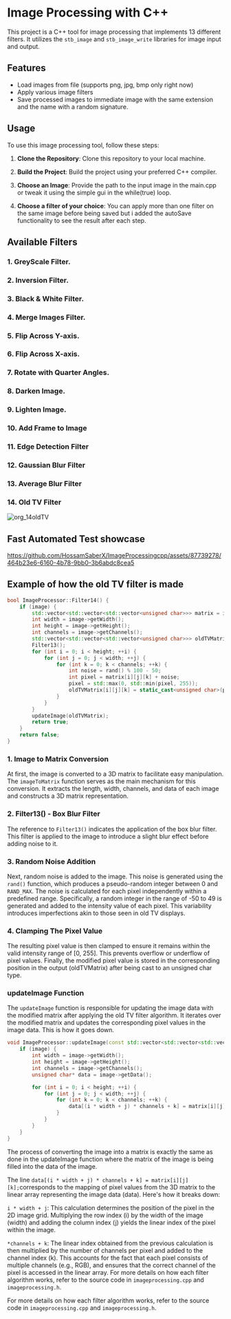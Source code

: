 # Image Processing with C++

This project is a C++ tool for image processing that implements 13 different filters. It utilizes the `stb_image` and `stb_image_write` libraries for image input and output.

## Features
- Load images from file (supports png, jpg, bmp only right now)
- Apply various image filters
- Save processed images to immediate image with the same extension and the name with a random signature.

## Usage

To use this image processing tool, follow these steps:

1. **Clone the Repository**: Clone this repository to your local machine.

2. **Build the Project**: Build the project using your preferred C++ compiler.

3. **Choose an Image**: Provide the path to the input image in the main.cpp or tweak it using the simple gui in the while(true) loop.
4. **Choose a filter of your choice**: You can apply more than one filter on the same image before being saved but i added the autoSave functionality to see the result after each step.

## Available Filters

### 1. GreyScale Filter.
### 2. Inversion Filter.
### 3. Black & White Filter.
### 4. Merge Images Filter.
### 5. Flip Across Y-axis. 
### 6. Flip Across X-axis.
### 7. Rotate with Quarter Angles.
### 8. Darken Image.
### 9. Lighten Image.
### 10. Add Frame to Image
### 11. Edge Detection Filter
### 12. Gaussian Blur Filter
### 13. Average Blur Filter
### 14. Old TV Filter
![org_14oldTV](https://github.com/HossamSaberX/ImageProcessingcpp/assets/87739278/c5cc0550-49bd-4d8d-853c-36324e685891)


## Fast Automated Test showcase

https://github.com/HossamSaberX/ImageProcessingcpp/assets/87739278/464b23e6-6160-4b78-9bb0-3b6abdc8cea5

## Example of how the old TV filter is made
```c++
bool ImageProcessor::Filter14() {
    if (image) {
        std::vector<std::vector<std::vector<unsigned char>>> matrix = imageToMatrix();
        int width = image->getWidth();
        int height = image->getHeight();
        int channels = image->getChannels();
        std::vector<std::vector<std::vector<unsigned char>>> oldTVMatrix(height, std::vector<std::vector<unsigned char>>(width, std::vector<unsigned char>(channels)));
        Filter13();
        for (int i = 0; i < height; ++i) {
            for (int j = 0; j < width; ++j) {
                for (int k = 0; k < channels; ++k) {
                    int noise = rand() % 100 - 50;
                    int pixel = matrix[i][j][k] + noise;
                    pixel = std::max(0, std::min(pixel, 255));
                    oldTVMatrix[i][j][k] = static_cast<unsigned char>(pixel);
                }
            }
        }
        updateImage(oldTVMatrix);
        return true;
    }
    return false;
}
```
### 1. Image to Matrix Conversion
At first, the image is converted to a 3D matrix to facilitate easy manipulation. The `imageToMatrix` function serves as the main mechanism for this conversion. It extracts the length, width, channels, and data of each image and constructs a 3D matrix representation.

### 2. Filter13() - Box Blur Filter
The reference to `Filter13()` indicates the application of the box blur filter. This filter is applied to the image to introduce a slight blur effect before adding noise to it.

### 3. Random Noise Addition
Next, random noise is added to the image. This noise is generated using the `rand()` function, which produces a pseudo-random integer between 0 and `RAND_MAX`. The noise is calculated for each pixel independently within a predefined range. Specifically, a random integer in the range of -50 to 49 is generated and added to the intensity value of each pixel. This variability introduces imperfections akin to those seen in old TV displays.
### 4. Clamping The Pixel Value
The resulting pixel value is then clamped to ensure it remains within the valid intensity range of [0, 255]. This prevents overflow or underflow of pixel values.
Finally, the modified pixel value is stored in the corresponding position in the output (oldTVMatrix) after being cast to an unsigned char type.
### updateImage Function
The `updateImage` function is responsible for updating the image data with the modified matrix after applying the old TV filter algorithm. It iterates over the modified matrix and updates the corresponding pixel values in the image data. This is how it goes down. 
```c++
void ImageProcessor::updateImage(const std::vector<std::vector<std::vector<unsigned char>>>& matrix) {
    if (image) {
        int width = image->getWidth();
        int height = image->getHeight();
        int channels = image->getChannels();
        unsigned char* data = image->getData();

        for (int i = 0; i < height; ++i) {
            for (int j = 0; j < width; ++j) {
                for (int k = 0; k < channels; ++k) {
                    data[(i * width + j) * channels + k] = matrix[i][j][k];
                }
            }
        }
    }
}
 ```
The process of converting the image into a matrix is exactly the same as done in the updateImage function where the matrix of the image is being filled into the data of the image.

The line `data[(i * width + j) * channels + k] = matrix[i][j][k];`corresponds to the mapping of pixel values from the 3D matrix to the linear array representing the image data (data). Here's how it breaks down:

`i * width + j`: This calculation determines the position of the pixel in the 2D image grid. Multiplying the row index (i) by the width of the image (width) and adding the column index (j) yields the linear index of the pixel within the image.

`*channels + k`: The linear index obtained from the previous calculation is then multiplied by the number of channels per pixel and added to the channel index (k). This accounts for the fact that each pixel consists of multiple channels (e.g., RGB), and ensures that the correct channel of the pixel is accessed in the linear array.
For more details on how each filter algorithm works, refer to the source code in `imageprocessing.cpp` and `imageprocessing.h`.


For more details on how each filter algorithm works, refer to the source code in `imageprocessing.cpp` and `imageprocessing.h`.

